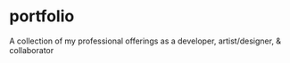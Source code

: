# portfolio
A collection of my professional offerings as a developer, artist/designer, &amp; collaborator
